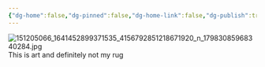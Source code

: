 ```yaml
---
{"dg-home":false,"dg-pinned":false,"dg-home-link":false,"dg-publish":true,"tags":["dgblip"],"disabled rules":["yaml-title","yaml-title-alias","file-name-heading"],"title":"philipp on instagram @ 2021-02-18","created-date":"2021-02-18T08:16:00","updated-date":"2025-05-02T17:43:08","dg-path":"blips/17983085968340284.md","permalink":"/blips/17983085968340284/","dgPassFrontmatter":true}
---
```



![151205066_1641452899371535_4156792851218671920_n_17983085968340284.jpg](/img/user/attachments/151205066_1641452899371535_4156792851218671920_n_17983085968340284.jpg)
This is art and definitely not my rug




